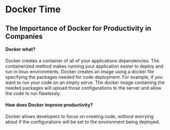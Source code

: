 # Docker Time

## The Importance of Docker for Productivity in Companies

#### Docker what? 

Docker creates a container of all of your applications dependencies. The containerized method makes running your application easier to deploy and run in linux environments. Docker creates an image using a docker file specifying the packages needed for code deployment. For example, if you want to run your code on an empty serve. The docker image containing the needed packages will upload those configurations to the server and allow the code to run flawlessly. 

#### How does Docker improve productivity? 

Docker allows developers to focus on creating code, without worrying about if the configurations will be set to the environment being deployed. 



